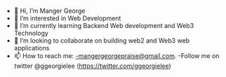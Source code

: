 - 👋 Hi, I’m Manger George
- 👀 I’m interested in Web Development
- 🌱 I’m currently learning Backend Web development and Web3 Technology
- 💞️ I’m looking to collaborate on building web2 and Web3 web applications
- 📫 How to reach me:
-mangergeorgepraise@gmail.com.
-Follow me on twitter @ggeorgielee (https://twitter.com/ggeorgielee)

<!---
BaByHaRdEn/BaByHaRdEn is a ✨ special ✨ repository because its `README.md` (this file) appears on your GitHub profile.
You can click the Preview link to take a look at your changes.
--->
